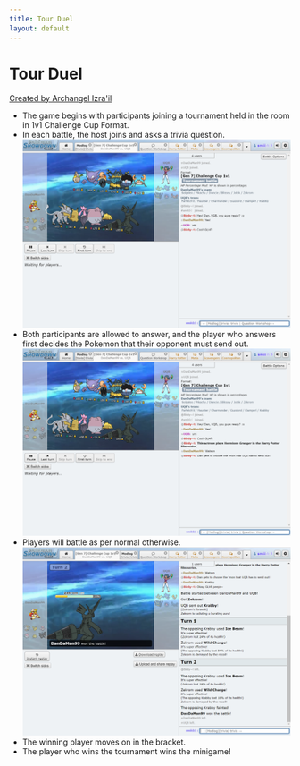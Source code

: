 ```yaml
---
title: Tour Duel
layout: default
---
```


# Tour Duel

[Created by Archangel Izra'il](https://docs.google.com/document/d/1Odap8c7FwTIKurI7I_IaCyBwXrToWe_JAyLtEafOZgI/edit)

- The game begins with participants joining a tournament held in the room in 1v1 Challenge Cup Format.
- In each battle, the host joins and asks a trivia question. 
![Tour Duel 1](/assets/images/tour-duel-1.png)
- Both participants are allowed to answer, and the player who answers first decides the Pokemon that their opponent must send out.
![Tour Duel 2](/assets/images/tour-duel-2.png)
- Players will battle as per normal otherwise.
![Tour Duel 3](/assets/images/tour-duel-3.png)
- The winning player moves on in the bracket.
- The player who wins the tournament wins the minigame!
